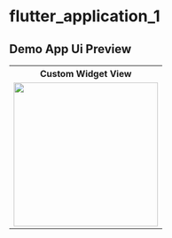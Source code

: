# flutter_application_1

## Demo App Ui Preview


<table>
  
  
<tr>                    
<th>  Custom Widget View</th>
  
</tr>  
  
  
  
<tr>




 <td>
  <img src="https://github.com/yasin9064/flutter_application_1/assets/108936278/06fae005-580d-48f8-ba06-eeee7f41b3cc" width="260"/>
 </td>


</tr>



</table>





<table>
